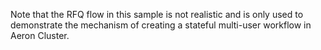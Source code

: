 Note that the RFQ flow in this sample is not realistic and is only used to demonstrate the mechanism of creating a stateful multi-user workflow in Aeron Cluster.
